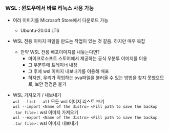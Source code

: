 ### WSL : 윈도우에서 바로 리눅스 사용 가능
- 여러 이미지를 Microsoft Store에서 다운로드 가능
  - Ubuntu-20.04 LTS
- WSL 전용 이미지 파일을 만드는 작업이 있는 것 같음. 하지만 매우 복잡
  - 만약 WSL 전용 배포이미지를 내놓는다면?
    - 마이크로소프트 스토어에서 제공하는 공식 우분투 이미지를 이용
    - 그 우분투에 트레이너 내장
    - 그 후에 wsl 이미지 내보내기를 이용해 배포
    - 하지만, 우리가 작업하는 ova파일을 불러올 수 있는 방법을 찾지 못했으므로, 보안 점검은 불가

- WSL 가져오기 / 내보내기<br />
```wsl --list --all``` 모든 wsl 이미지 리스트 보기<br />
```wsl --import <Name of the distro> <Fill path to save the backup .tar file>``` : wsl 이미지 가져오기<br />
```wsl --export <Name of the distro> <Fill path to save the backup .tar file>``` : wsl 이미지 내보내기<br />
